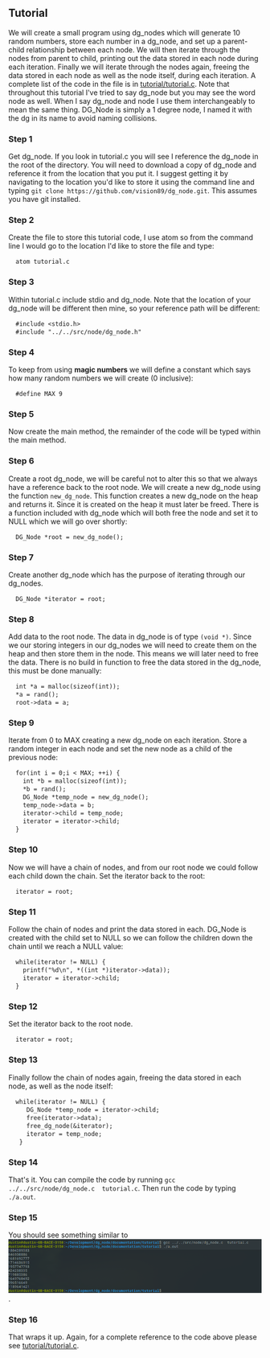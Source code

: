 ## Tutorial
We will create a small program using dg_nodes which will generate 10 random numbers, store each number in a dg_node, and set up a parent-child relationship between each node.  We will then iterate through the nodes from parent to child, printing out the data stored in each node during each iteration.  Finally we will iterate through the nodes again, freeing the data stored in each node as well as the node itself, during each iteration.
A complete list of the code in the file is in [tutorial/tutorial.c](tutorial/tutorial.c).
Note that throughout this tutorial I've tried to say dg_node but you may see the word node as well.  When I say dg_node and node I use them interchangeably to mean the same thing.  DG_Node is simply a 1 degree node, I named it with the dg in its name to avoid naming collisions.

### Step 1
Get dg_node.  If you look in tutorial.c you will see I reference the dg_node in the root of the directory.  You will need to download a copy of dg_node and reference it from the location that you put it.  I suggest getting it by navigating to the location you'd like to store it using the command line and typing `git clone https://github.com/vision89/dg_node.git`.  This assumes you have git installed.

### Step 2
Create the file to store this tutorial code, I use atom so from the command line I would go to the location I'd like to store the file and type:

```
  atom tutorial.c
```

### Step 3
Within tutorial.c include stdio and dg_node.  Note that the location of your dg_node will be different then mine, so your reference path will be different:

```
  #include <stdio.h>
  #include "../../src/node/dg_node.h"
```

### Step 4
To keep from using **magic numbers** we will define a constant which says how many random numbers we will create (0 inclusive):

```
  #define MAX 9
```

### Step 5
Now create the main method, the remainder of the code will be typed within the main method.

### Step 6
Create a root dg_node, we will be careful not to alter this so that we always have a reference back to the root node.  We will create a new dg_node using the function `new_dg_node`.  This function creates a new dg_node on the heap and returns it.  Since it is created on the heap it must later be freed.  There is a function included with dg_node which will both free the node and set it to NULL which we will go over shortly:

```
  DG_Node *root = new_dg_node();
```

### Step 7
Create another dg_node which has the purpose of iterating through our dg_nodes.

```
  DG_Node *iterator = root;
```

### Step 8
Add data to the root node.  The data in dg_node is of type `(void *)`.  Since we our storing integers in our dg_nodes we will need to create them on the heap and then store them in the node.  This means we will later need to free the data.  There is no build in function to free the data stored in the dg_node, this must be done manually:

```
  int *a = malloc(sizeof(int));
  *a = rand();
  root->data = a;
```

### Step 9
Iterate from 0 to MAX creating a new dg_node on each iteration.  Store a random integer in each node and set the new node as a child of the previous node:

```
  for(int i = 0;i < MAX; ++i) {
    int *b = malloc(sizeof(int));
    *b = rand();
    DG_Node *temp_node = new_dg_node();
    temp_node->data = b;
    iterator->child = temp_node;
    iterator = iterator->child;
  }
```

### Step 10
Now we will have a chain of nodes, and from our root node we could follow each child down the chain.  Set the iterator back to the root:

```
  iterator = root;
```

### Step 11
Follow the chain of nodes and print the data stored in each.  DG_Node is created with the child set to NULL so we can follow the children down the chain until we reach a NULL value:

```
  while(iterator != NULL) {
    printf("%d\n", *((int *)iterator->data));
    iterator = iterator->child;
  }
```

### Step 12
Set the iterator back to the root node.

```
  iterator = root;
```

### Step 13
Finally follow the chain of nodes again, freeing the data stored in each node, as well as the node itself:

```
  while(iterator != NULL) {
     DG_Node *temp_node = iterator->child;
     free(iterator->data);
     free_dg_node(&iterator);
     iterator = temp_node;
   }
```

### Step 14
That's it.  You can compile the code by running `gcc ../../src/node/dg_node.c  tutorial.c`.  Then run the code by typing `./a.out`.

### Step 15
You should see something similar to ![output](tutorial_screenshot.png "output").

### Step 16
That wraps it up.  Again, for a complete reference to the code above please see [tutorial/tutorial.c](tutorial/tutorial.c).

